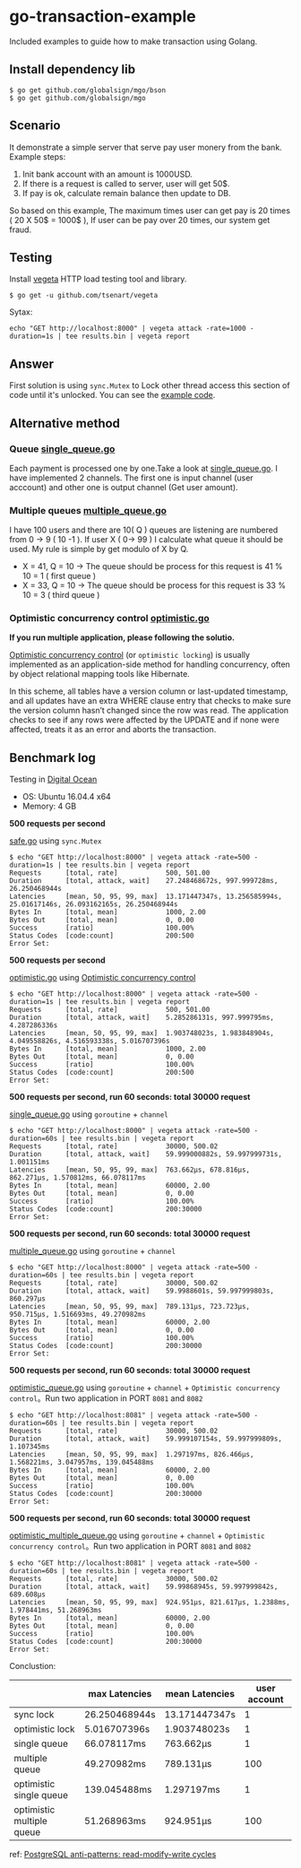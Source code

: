 # go-transaction-example

Included examples to guide how to make transaction using Golang.

## Install dependency lib

```
$ go get github.com/globalsign/mgo/bson
$ go get github.com/globalsign/mgo
```

## Scenario

It demonstrate a simple server that serve pay user monery from the bank. Example steps:

1. Init bank account with an amount is 1000USD.
2. If there is a request is called to server, user will get 50$.
3. If pay is ok, calculate remain balance then update to DB.

So based on this example, The maximum times user can get pay is 20 times ( 20 X 50$ = 1000$ ), If user can be pay over 20 times, our system get fraud.

## Testing

Install [vegeta](https://github.com/tsenart/vegeta) HTTP load testing tool and library.

```
$ go get -u github.com/tsenart/vegeta
```

Sytax:

```
echo "GET http://localhost:8000" | vegeta attack -rate=1000 -duration=1s | tee results.bin | vegeta report
```

## Answer

First solution is using `sync.Mutex` to Lock other thread access this section of code until it's unlocked. You can see the [example code](./safe/safe.go).

## Alternative method

### Queue [single_queue.go](./queue/single_queue.go)

Each payment is processed one by one.Take a look at [single_queue.go](./queue/single_queue.go). I have implemented 2 channels. The first one is input channel (user acccount) and other one is output channel (Get user amount).

### Multiple queues [multiple_queue.go](./multiple_queue/multiple_queue.go)

I have 100 users and there are 10( Q ) queues are listening are numbered from 0 -> 9 ( 10 -1 ). If user X ( 0-> 99 ) I calculate what queue it should be used. My rule is simple by get modulo of X by Q.

* X = 41, Q = 10 -> The queue should be process for this request is 41 % 10 = 1 ( first queue )
* X = 33, Q = 10 -> The queue should be process for this request is 33 % 10 = 3 ( third queue )

### Optimistic concurrency control [optimistic.go](./optimistic/optimistic.go)

**If you run multiple application, please following the solutio.**

[Optimistic concurrency control](http://en.wikipedia.org/wiki/Optimistic_concurrency_control) (or `optimistic locking`) is usually implemented as an application-side method for handling concurrency, often by object relational mapping tools like Hibernate.

In this scheme, all tables have a version column or last-updated timestamp, and all updates have an extra WHERE clause entry that checks to make sure the version column hasn’t changed since the row was read. The application checks to see if any rows were affected by the UPDATE and if none were affected, treats it as an error and aborts the transaction.

## Benchmark log

Testing in [Digital Ocean](https://www.digitalocean.com/)

* OS: Ubuntu 16.04.4 x64
* Memory: 4 GB

**500 requests per second**

[safe.go](./safe/safe.go) using `sync.Mutex`

```
$ echo "GET http://localhost:8000" | vegeta attack -rate=500 -duration=1s | tee results.bin | vegeta report
Requests      [total, rate]            500, 501.00
Duration      [total, attack, wait]    27.248468672s, 997.999728ms, 26.250468944s
Latencies     [mean, 50, 95, 99, max]  13.171447347s, 13.256585994s, 25.01617146s, 26.093162165s, 26.250468944s
Bytes In      [total, mean]            1000, 2.00
Bytes Out     [total, mean]            0, 0.00
Success       [ratio]                  100.00%
Status Codes  [code:count]             200:500
Error Set:
```

**500 requests per second**

[optimistic.go](./optimistic/optimistic.go) using [Optimistic concurrency control](http://en.wikipedia.org/wiki/Optimistic_concurrency_control)

```
$ echo "GET http://localhost:8000" | vegeta attack -rate=500 -duration=1s | tee results.bin | vegeta report
Requests      [total, rate]            500, 501.00
Duration      [total, attack, wait]    5.285286131s, 997.999795ms, 4.287286336s
Latencies     [mean, 50, 95, 99, max]  1.903748023s, 1.983848904s, 4.049558826s, 4.516593338s, 5.016707396s
Bytes In      [total, mean]            1000, 2.00
Bytes Out     [total, mean]            0, 0.00
Success       [ratio]                  100.00%
Status Codes  [code:count]             200:500
Error Set:
```

**500 requests per second, run 60 seconds: total 30000 request**

[single_queue.go](./queue/single_queue.go) using `goroutine` + `channel`

```
$ echo "GET http://localhost:8000" | vegeta attack -rate=500 -duration=60s | tee results.bin | vegeta report
Requests      [total, rate]            30000, 500.02
Duration      [total, attack, wait]    59.999000882s, 59.997999731s, 1.001151ms
Latencies     [mean, 50, 95, 99, max]  763.662µs, 678.816µs, 862.271µs, 1.570812ms, 66.078117ms
Bytes In      [total, mean]            60000, 2.00
Bytes Out     [total, mean]            0, 0.00
Success       [ratio]                  100.00%
Status Codes  [code:count]             200:30000
Error Set:
```

**500 requests per second, run 60 seconds: total 30000 request**

[multiple_queue.go](./multiple_queue/multiple_queue.go) using `goroutine` + `channel`

```
$ echo "GET http://localhost:8000" | vegeta attack -rate=500 -duration=60s | tee results.bin | vegeta report
Requests      [total, rate]            30000, 500.02
Duration      [total, attack, wait]    59.9988601s, 59.997999803s, 860.297µs
Latencies     [mean, 50, 95, 99, max]  789.131µs, 723.723µs, 950.715µs, 1.516693ms, 49.270982ms
Bytes In      [total, mean]            60000, 2.00
Bytes Out     [total, mean]            0, 0.00
Success       [ratio]                  100.00%
Status Codes  [code:count]             200:30000
Error Set:
```

**500 requests per second, run 60 seconds: total 30000 request**

[optimistic_queue.go](./optimistic_queue/single_queue.go) using `goroutine` + `channel` + `Optimistic concurrency control`。Run two application in PORT `8081` and `8082`

```
$ echo "GET http://localhost:8081" | vegeta attack -rate=500 -duration=60s | tee results.bin | vegeta report
Requests      [total, rate]            30000, 500.02
Duration      [total, attack, wait]    59.999107154s, 59.997999809s, 1.107345ms
Latencies     [mean, 50, 95, 99, max]  1.297197ms, 826.466µs, 1.568221ms, 3.047957ms, 139.045488ms
Bytes In      [total, mean]            60000, 2.00
Bytes Out     [total, mean]            0, 0.00
Success       [ratio]                  100.00%
Status Codes  [code:count]             200:30000
Error Set:
```

**500 requests per second, run 60 seconds: total 30000 request**

[optimistic_multiple_queue.go](./optimistic_multiple_queue/multiple_queue.go) using `goroutine` + `channel` + `Optimistic concurrency control`。Run two application in PORT `8081` and `8082`

```
$ echo "GET http://localhost:8081" | vegeta attack -rate=500 -duration=60s | tee results.bin | vegeta report
Requests      [total, rate]            30000, 500.02
Duration      [total, attack, wait]    59.99868945s, 59.997999842s, 689.608µs
Latencies     [mean, 50, 95, 99, max]  924.951µs, 821.617µs, 1.2388ms, 1.978441ms, 51.268963ms
Bytes In      [total, mean]            60000, 2.00
Bytes Out     [total, mean]            0, 0.00
Success       [ratio]                  100.00%
Status Codes  [code:count]             200:30000
Error Set:
```

Conclustion:

|                           | max Latencies | mean Latencies | user account |
|---------------------------|---------------|----------------|--------------|
| sync lock                 | 26.250468944s | 13.171447347s  | 1            |
| optimistic lock           | 5.016707396s  | 1.903748023s   | 1            |
| single queue              | 66.078117ms   | 763.662µs      | 1            |
| multiple queue            | 49.270982ms   | 789.131µs      | 100          |
| optimistic single queue   | 139.045488ms  | 1.297197ms     | 1            |
| optimistic multiple queue | 51.268963ms   | 924.951µs      | 100          |


ref: [PostgreSQL anti-patterns: read-modify-write cycles](https://blog.2ndquadrant.com/postgresql-anti-patterns-read-modify-write-cycles/)
